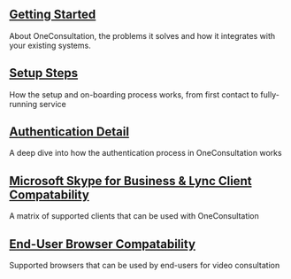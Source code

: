 ## [Getting Started](getting-started.md)
About OneConsultation, the problems it solves and how it integrates with your existing systems.

## [Setup Steps](setup-steps.md)
How the setup and on-boarding process works, from first contact to fully-running service

## [Authentication Detail](auth.md)
A deep dive into how the authentication process in OneConsultation works

## [Microsoft Skype for Business & Lync Client Compatability](clients.md)
A matrix of supported clients that can be used with OneConsultation

## [End-User Browser Compatability](browsers.md)
Supported browsers that can be used by end-users for video consultation


